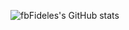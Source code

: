 ![fbFideles's GitHub stats](https://github-readme-stats.vercel.app/api?username=fbFideles&show_icons=true&theme=gruvbox&count_private=true)
